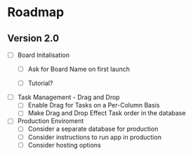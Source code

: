 # Roadmap

## Version 2.0
- [ ] Board Initalisation
  - [ ] Ask for Board Name on first launch
  - [ ] Tutorial?


- [ ] Task Management - Drag and Drop
  - [ ] Enable Drag for Tasks on a Per-Column Basis
  - [ ] Make Drag and Drop Effect Task order in the database

- [ ] Production Enviroment
    - [ ] Consider a separate database for production
    - [ ] Consider instructions to run app in production
    - [ ] Consider hosting options